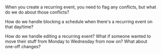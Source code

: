 When you create a recurring event, you need to flag any conflicts, but what do we do about those conflicts?

How do we handle blocking a schedule when there's a recurring event on that day/time?

How do we handle editing a recurring event? What if someone wanted to move their stuff from Monday to Wednesday from now on? What about one-off changes?